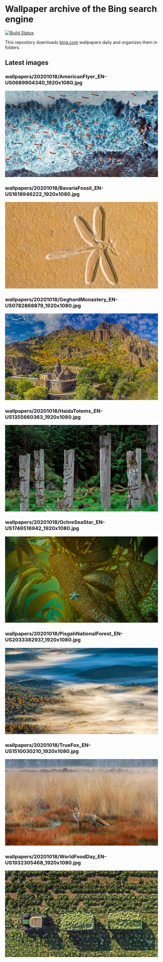 # Wallpaper archive of the Bing search engine

[![Build Status](https://travis-ci.org/kijart/bing-daily-images-dl.svg?branch=wallpapers)](https://travis-ci.org/kijart/bing-daily-images-dl)

This repository downloads [bing.com](https://www.bing.com) wallpapers daily and organizes them in folders.

## Latest images

<!-- Wallpapers -->

### wallpapers/20201018/AmericanFlyer_EN-US0689904340_1920x1080.jpg

![wallpapers/20201018/AmericanFlyer_EN-US0689904340_1920x1080.jpg](wallpapers/20201018/AmericanFlyer_EN-US0689904340_1920x1080.jpg)

### wallpapers/20201018/BavariaFossil_EN-US1618946222_1920x1080.jpg

![wallpapers/20201018/BavariaFossil_EN-US1618946222_1920x1080.jpg](wallpapers/20201018/BavariaFossil_EN-US1618946222_1920x1080.jpg)

### wallpapers/20201018/GeghardMonastery_EN-US0782868879_1920x1080.jpg

![wallpapers/20201018/GeghardMonastery_EN-US0782868879_1920x1080.jpg](wallpapers/20201018/GeghardMonastery_EN-US0782868879_1920x1080.jpg)

### wallpapers/20201018/HaidaTotems_EN-US1355660363_1920x1080.jpg

![wallpapers/20201018/HaidaTotems_EN-US1355660363_1920x1080.jpg](wallpapers/20201018/HaidaTotems_EN-US1355660363_1920x1080.jpg)

### wallpapers/20201018/OchreSeaStar_EN-US1746516942_1920x1080.jpg

![wallpapers/20201018/OchreSeaStar_EN-US1746516942_1920x1080.jpg](wallpapers/20201018/OchreSeaStar_EN-US1746516942_1920x1080.jpg)

### wallpapers/20201018/PisgahNationalForest_EN-US2033382937_1920x1080.jpg

![wallpapers/20201018/PisgahNationalForest_EN-US2033382937_1920x1080.jpg](wallpapers/20201018/PisgahNationalForest_EN-US2033382937_1920x1080.jpg)

### wallpapers/20201018/TrueFox_EN-US1510030210_1920x1080.jpg

![wallpapers/20201018/TrueFox_EN-US1510030210_1920x1080.jpg](wallpapers/20201018/TrueFox_EN-US1510030210_1920x1080.jpg)

### wallpapers/20201018/WorldFoodDay_EN-US1932305468_1920x1080.jpg

![wallpapers/20201018/WorldFoodDay_EN-US1932305468_1920x1080.jpg](wallpapers/20201018/WorldFoodDay_EN-US1932305468_1920x1080.jpg)

